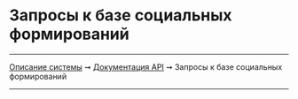 # Запросы к базе социальных формирований

----
[Описание системы](./index.md) ➞ [Документация API](index.md) ➞ Запросы к базе социальных формирований

----


